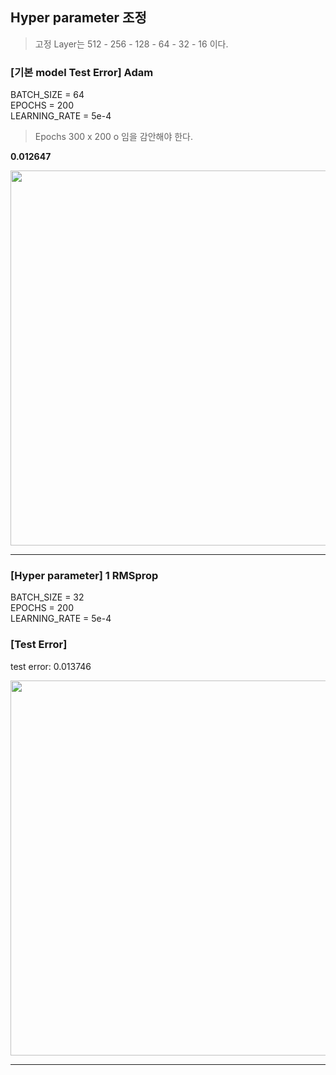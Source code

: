 ## Hyper parameter 조정
>고정 Layer는 512 - 256 - 128 - 64 - 32 - 16 이다.

### [기본 model Test Error] Adam
BATCH_SIZE = 64 </br>
EPOCHS = 200 </br>
LEARNING_RATE = 5e-4 </br>
>Epochs 300 x 200 o 임을 감안해야 한다.

<b> 0.012647 </b>

<img src = "https://github.com/park-sangeun/Advanced-ANN/assets/90459890/d1c6ec53-bc92-447a-86bd-3a3e8b76154a" width = "600">

---

### [Hyper parameter] 1 RMSprop

BATCH_SIZE = 32 </br>
EPOCHS = 200 </br>
LEARNING_RATE = 5e-4 </br>

### [Test Error] 
test error: 0.013746 </br>

<img src = "https://github.com/park-sangeun/Advanced-ANN/assets/90459890/91892c8e-a9bf-4be7-846c-881baf3b6e8a" width="600">

---

